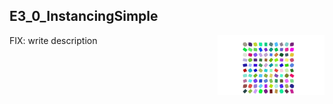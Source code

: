 ## E3_0_InstancingSimple
<img src="./Example.jpg" height="96px" align="right">

FIX: write description